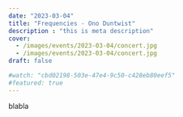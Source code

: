 ```yaml
---
date: "2023-03-04"
title: "Frequencies - Ono Duntwist"
description : "this is meta description"
cover: 
  - /images/events/2023-03-04/concert.jpg
  - /images/events/2023-03-04/concert.jpg
draft: false

#watch: "cbd02198-503e-47e4-9c50-c428eb80eef5"
#featured: true
---
```


blabla
